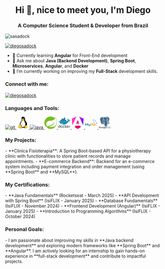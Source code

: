 <h1 align="center">Hi 👋, nice to meet you, I'm Diego</h1>
<h3 align="center">A Computer Science Student & Developer from Brazil</h3>

<p align="left"> <img src="https://komarev.com/ghpvc/?username=diegosadock&label=Profile%20views&color=0e75b6&style=flat" alt="sasadock" /> </p>

<p align="left"> <a href="https://github.com/ryo-ma/github-profile-trophy"><img src="https://github-profile-trophy.vercel.app/?username=diegosadock" alt="diegosadock" /></a> </p>

- 🌱 Currently learning **Angular** for Front-End development
- 💬 Ask me about **Java (Backend Development)**, **Spring Boot**, **Microservices**, **Angular**, and **Docker**
- 🔭 I’m currently working on improving my **Full-Stack** development skills.

<h3 align="left">Connect with me:</h3>
<p align="left">
  <a href="https://www.linkedin.com/in/diegosadock" target="_blank"><img align="center" src="https://raw.githubusercontent.com/rahuldkjain/github-profile-readme-generator/master/src/images/icons/Social/linked-in-alt.svg" alt="diegosadock" height="30" width="40" /></a>
</p>

<h3 align="left">Languages and Tools:</h3>
<p align="left">
  <a href="https://git-scm.com/" target="_blank" rel="noreferrer"> <img src="https://www.vectorlogo.zone/logos/git-scm/git-scm-icon.svg" alt="git" width="40" height="40"/> </a> 
  <a href="https://www.linux.org/" target="_blank" rel="noreferrer"> <img src="https://raw.githubusercontent.com/devicons/devicon/master/icons/linux/linux-original.svg" alt="linux" width="40" height="40"/> </a> 
  <a href="https://www.java.com/pt-BR" target="_blank" rel="noreferrer"> <img src="https://www.vectorlogo.zone/logos/java/java-icon.svg" alt="java" width="40" height="40"/> </a> 
  <a href="https://spring.io/projects/spring-boot" target="_blank" rel="noreferrer"> <img src="https://raw.githubusercontent.com/devicons/devicon/master/icons/spring/spring-original.svg" alt="spring" width="40" height="40"/> </a> 
  <a href="https://www.docker.com/" target="_blank" rel="noreferrer"> <img src="https://raw.githubusercontent.com/devicons/devicon/master/icons/docker/docker-original-wordmark.svg" alt="docker" width="40" height="40"/> </a>
  <a href="https://angular.io/" target="_blank" rel="noreferrer"> <img src="https://raw.githubusercontent.com/devicons/devicon/master/icons/angular/angular-original.svg" alt="angular" width="40" height="40"/> </a>
  <a href="https://www.mysql.com/" target="_blank" rel="noreferrer"> <img src="https://raw.githubusercontent.com/devicons/devicon/master/icons/mysql/mysql-original-wordmark.svg" alt="mysql" width="40" height="40"/> </a>
  <a href="https://www.postgresql.org/" target="_blank" rel="noreferrer"> <img src="https://raw.githubusercontent.com/devicons/devicon/master/icons/postgresql/postgresql-original-wordmark.svg" alt="postgresql" width="40" height="40"/> </a>
</p>

<h3 align="left">My Projects:</h3>
- **Clinica Fisioterapia**: A Spring Boot-based API for a physiotherapy clinic with functionalities to store patient records and manage appointments.
- **E-commerce Backend**: Backend for an e-commerce system including payment integration and order management (using **Spring Boot** and **MySQL**).

<h3 align="left">My Certifications:</h3>
- **Java Fundamentals** (Rocketseat - March 2025)
- **API Development with Spring Boot** (IsiFLIX - January 2025)
- **Database Fundamentals** (IsiFLIX - November 2024)
- **Frontend Development (Angular)** (IsiFLIX - January 2025)
- **Introduction to Programming Algorithms** (IsiFLIX - October 2024)

<h3 align="left">Personal Goals:</h3>
- I am passionate about improving my skills in **Java backend development** and exploring modern frameworks like **Spring Boot** and **Angular**. I am actively looking for an internship to gain hands-on experience in **full-stack development** and contribute to impactful projects.

